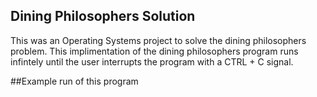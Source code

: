 ## Dining Philosophers Solution
This was an Operating Systems project to solve the dining philosophers problem.
This implimentation of the dining philosophers program runs infintely until the user interrupts the program with a CTRL + C signal.

##Example run of this program
![]()
